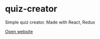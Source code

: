 # quiz-creator
Simple quiz creator. Made with React, Redux


[Open website](https://react-quiz-74bc1.web.app/)
